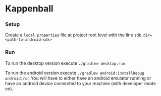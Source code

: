 # Kappenball

### Setup

Create a `local.properties` file at project root level with the line `sdk.dir=<path-to-android-sdk>`

### Run

To run the desktop version execute `./gradlew desktop:run`

To run the android version execute `./gradlew android:installDebug android:run` You will have to either have an android emulator running or have an android device connected to your machine (with developer mode on).
